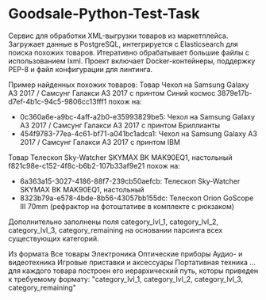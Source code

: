 # Goodsale-Python-Test-Task
Сервис для обработки XML-выгрузки товаров из маркетплейса. 
Загружает данные в PostgreSQL, интегрируется с Elasticsearch для поиска похожих товаров. 
Итеративно обрабатывает  большие файлы с использованием lxml. Проект включает Docker-контейнеры, поддержку PEP-8 и файл конфигурации для линтинга.

Пример найденных похожих товаров:
Товар Чехол на Samsung Galaxy A3 2017 / Самсунг Галакси А3 2017 с принтом Синий космос 3879e17b-d7ef-4b1c-94c5-9806cc13fff1 похож на:
 - 0c360a6e-a9bc-4aff-a2b0-e35993829be5: Чехол на Samsung Galaxy A3 2017 / Самсунг Галакси А3 2017 с принтом Бриллианты
 - 454f9783-77ea-4c61-bf71-a041bc1adca1: Чехол на Samsung Galaxy A3 2017 / Самсунг Галакси А3 2017 с принтом IBM

Товар Телескоп Sky-Watcher SKYMAX BK MAK90EQ1, настольный f821c98e-c152-4f8c-b6b2-107b33af9e21 похож на:
- 6a363a15-3027-4186-88f7-239cb50aefcb: Телескоп Sky-Watcher SKYMAX BK MAK90EQ1, настольный
- 8323b79a-e578-4bde-8b56-43057bb155dc: Телескоп Orion GoScope III 70mm (рефрактор на фотоштативе в комплекте с рюкзаком)


Дополнительно заполнены поля category_lvl_1, category_lvl_2, category_lvl_3, category_remaining на основании парсинга всех существующих категорий.

Из формата
 <categories>
   <category id="90401">Все товары</category>
   <category id="198119" parentId="90401">Электроника</category>
   <category id="4976480" parentId="198119">Оптические приборы</category>
   <category id="10599873" parentId="198119">Аудио- и видеотехника</category>
   <category id="1558993" parentId="198119">Игровые приставки и аксессуары</category>
   <category id="944108" parentId="198119">Портативная техника</category>
   ...
</categories>
для каждого товара построен его иерархический путь, которы приведен к требуемому формату:
"category_lvl_1,   category_lvl_2,   category_lvl_3,   category_remaining"



